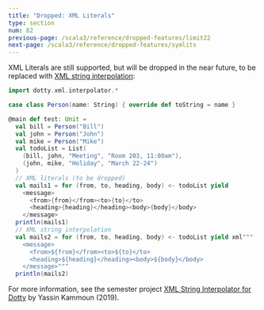 ```yaml
---
title: "Dropped: XML Literals"
type: section
num: 82
previous-page: /scala3/reference/dropped-features/limit22
next-page: /scala3/reference/dropped-features/symlits
---
```


XML Literals are still supported, but will be dropped in the near future, to
be replaced with [XML string interpolation](https://github.com/lampepfl/xml-interpolator):

```scala
import dotty.xml.interpolator.*

case class Person(name: String) { override def toString = name }

@main def test: Unit =
  val bill = Person("Bill")
  val john = Person("John")
  val mike = Person("Mike")
  val todoList = List(
    (bill, john, "Meeting", "Room 203, 11:00am"),
    (john, mike, "Holiday", "March 22-24")
  )
  // XML literals (to be dropped)
  val mails1 = for (from, to, heading, body) <- todoList yield
    <message>
      <from>{from}</from><to>{to}</to>
      <heading>{heading}</heading><body>{body}</body>
    </message>
  println(mails1)
  // XML string interpolation
  val mails2 = for (from, to, heading, body) <- todoList yield xml"""
    <message>
      <from>${from}</from><to>${to}</to>
      <heading>${heading}</heading><body>${body}</body>
    </message>"""
  println(mails2)
```

For more information, see the semester project [XML String Interpolator for Dotty](https://infoscience.epfl.ch/record/267527) by Yassin Kammoun (2019).
